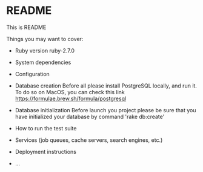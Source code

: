 # README

This is README

Things you may want to cover:

- Ruby version ruby-2.7.0

- System dependencies

- Configuration

- Database creation
  Before all please install PostgreSQL locally, and run it.
  To do so on MacOS, you can check this link https://formulae.brew.sh/formula/postgresql

- Database initialization
  Before launch you project please be sure that you have initialized your database by command 'rake db:create'

- How to run the test suite

- Services (job queues, cache servers, search engines, etc.)

- Deployment instructions

- ...
